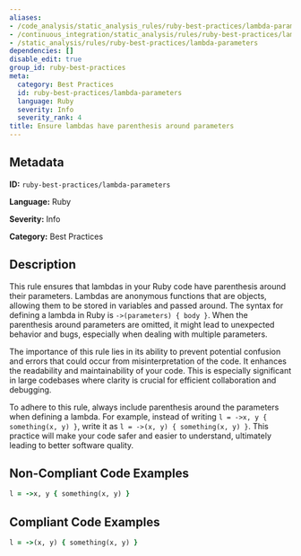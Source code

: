 ```yaml
---
aliases:
- /code_analysis/static_analysis_rules/ruby-best-practices/lambda-parameters
- /continuous_integration/static_analysis/rules/ruby-best-practices/lambda-parameters
- /static_analysis/rules/ruby-best-practices/lambda-parameters
dependencies: []
disable_edit: true
group_id: ruby-best-practices
meta:
  category: Best Practices
  id: ruby-best-practices/lambda-parameters
  language: Ruby
  severity: Info
  severity_rank: 4
title: Ensure lambdas have parenthesis around parameters
---
```

<!--  SOURCED FROM https://github.com/DataDog/datadog-static-analyzer-rule-docs -->


## Metadata
**ID:** `ruby-best-practices/lambda-parameters`

**Language:** Ruby

**Severity:** Info

**Category:** Best Practices

## Description
This rule ensures that lambdas in your Ruby code have parenthesis around their parameters. Lambdas are anonymous functions that are objects, allowing them to be stored in variables and passed around. The syntax for defining a lambda in Ruby is `->(parameters) { body }`. When the parenthesis around parameters are omitted, it might lead to unexpected behavior and bugs, especially when dealing with multiple parameters.

The importance of this rule lies in its ability to prevent potential confusion and errors that could occur from misinterpretation of the code. It enhances the readability and maintainability of your code. This is especially significant in large codebases where clarity is crucial for efficient collaboration and debugging.

To adhere to this rule, always include parenthesis around the parameters when defining a lambda. For example, instead of writing `l = ->x, y { something(x, y) }`, write it as `l = ->(x, y) { something(x, y) }`. This practice will make your code safer and easier to understand, ultimately leading to better software quality.

## Non-Compliant Code Examples
```ruby
l = ->x, y { something(x, y) }
```

## Compliant Code Examples
```ruby
l = ->(x, y) { something(x, y) }
```
